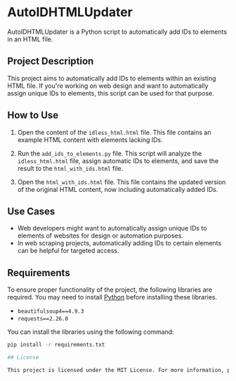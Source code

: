 # AutoIDHTMLUpdater

AutoIDHTMLUpdater is a Python script to automatically add IDs to elements in an HTML file.

## Project Description

This project aims to automatically add IDs to elements within an existing HTML file. If you're working on web design and want to automatically assign unique IDs to elements, this script can be used for that purpose.

## How to Use

1. Open the content of the `idless_html.html` file. This file contains an example HTML content with elements lacking IDs.

2. Run the `add_ids_to_elements.py` file. This script will analyze the `idless_html.html` file, assign automatic IDs to elements, and save the result to the `html_with_ids.html` file.

3. Open the `html_with_ids.html` file. This file contains the updated version of the original HTML content, now including automatically added IDs.

## Use Cases

- Web developers might want to automatically assign unique IDs to elements of websites for design or automation purposes.
- In web scraping projects, automatically adding IDs to certain elements can be helpful for targeted access.

## Requirements

To ensure proper functionality of the project, the following libraries are required. You may need to install [Python](https://www.python.org/downloads/) before installing these libraries.

- `beautifulsoup4==4.9.3`
- `requests==2.26.0`

You can install the libraries using the following command:

```bash
pip install -r requirements.txt

## License

This project is licensed under the MIT License. For more information, please see the [LICENSE file](LICENSE).

